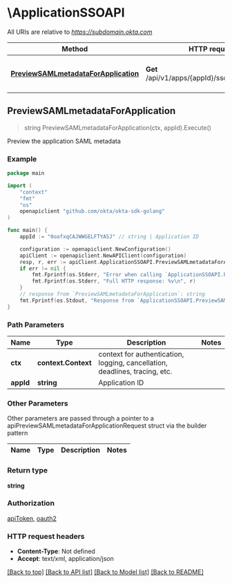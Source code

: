 # \ApplicationSSOAPI

All URIs are relative to *https://subdomain.okta.com*

Method | HTTP request | Description
------------- | ------------- | -------------
[**PreviewSAMLmetadataForApplication**](ApplicationSSOAPI.md#PreviewSAMLmetadataForApplication) | **Get** /api/v1/apps/{appId}/sso/saml/metadata | Preview the application SAML metadata



## PreviewSAMLmetadataForApplication

> string PreviewSAMLmetadataForApplication(ctx, appId).Execute()

Preview the application SAML metadata



### Example

```go
package main

import (
    "context"
    "fmt"
    "os"
    openapiclient "github.com/okta/okta-sdk-golang"
)

func main() {
    appId := "0oafxqCAJWWGELFTYASJ" // string | Application ID

    configuration := openapiclient.NewConfiguration()
    apiClient := openapiclient.NewAPIClient(configuration)
    resp, r, err := apiClient.ApplicationSSOAPI.PreviewSAMLmetadataForApplication(context.Background(), appId).Execute()
    if err != nil {
        fmt.Fprintf(os.Stderr, "Error when calling `ApplicationSSOAPI.PreviewSAMLmetadataForApplication``: %v\n", err)
        fmt.Fprintf(os.Stderr, "Full HTTP response: %v\n", r)
    }
    // response from `PreviewSAMLmetadataForApplication`: string
    fmt.Fprintf(os.Stdout, "Response from `ApplicationSSOAPI.PreviewSAMLmetadataForApplication`: %v\n", resp)
}
```

### Path Parameters


Name | Type | Description  | Notes
------------- | ------------- | ------------- | -------------
**ctx** | **context.Context** | context for authentication, logging, cancellation, deadlines, tracing, etc.
**appId** | **string** | Application ID | 

### Other Parameters

Other parameters are passed through a pointer to a apiPreviewSAMLmetadataForApplicationRequest struct via the builder pattern


Name | Type | Description  | Notes
------------- | ------------- | ------------- | -------------


### Return type

**string**

### Authorization

[apiToken](../README.md#apiToken), [oauth2](../README.md#oauth2)

### HTTP request headers

- **Content-Type**: Not defined
- **Accept**: text/xml, application/json

[[Back to top]](#) [[Back to API list]](../README.md#documentation-for-api-endpoints)
[[Back to Model list]](../README.md#documentation-for-models)
[[Back to README]](../README.md)

